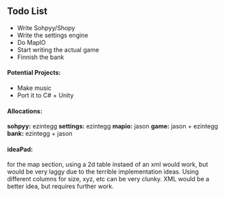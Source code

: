## Todo List

* Write Sohpyy/Shopy
* Write the settings engine
* Do MapIO
* Start writing the actual game
* Finnish the bank

#### Potential Projects:
* Make music
* Port it to C# + Unity

#### Allocations:

**sohpyy:** ezintegg
**settings:** ezintegg
**mapio:** jason
**game:** jason + ezintegg
**bank:** ezintegg + jason

#### ideaPad:

for the map section, using a 2d table instaed of an xml would work, but would be very laggy due to the terrible implementation ideas. Using different columns for size, xyz, etc can be very clunky. 
XML would be a better idea, but requires further work.
